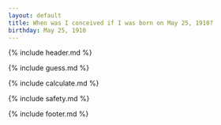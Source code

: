 ```yaml
---
layout: default
title: When was I conceived if I was born on May 25, 1910?
birthday: May 25, 1910
---
```


{% include header.md %}

{% include guess.md %}

{% include calculate.md %}

{% include safety.md %}

{% include footer.md %}



